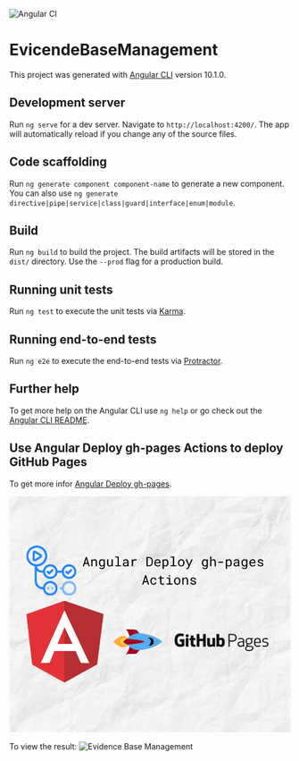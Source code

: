 


![Angular CI](https://github.com/leolplex/Evicende-Base-Management/workflows/Node.js%20CI/badge.svg)

# EvicendeBaseManagement

This project was generated with [Angular CLI](https://github.com/angular/angular-cli) version 10.1.0.

## Development server

Run `ng serve` for a dev server. Navigate to `http://localhost:4200/`. The app will automatically reload if you change any of the source files.

## Code scaffolding

Run `ng generate component component-name` to generate a new component. You can also use `ng generate directive|pipe|service|class|guard|interface|enum|module`.

## Build

Run `ng build` to build the project. The build artifacts will be stored in the `dist/` directory. Use the `--prod` flag for a production build.

## Running unit tests

Run `ng test` to execute the unit tests via [Karma](https://karma-runner.github.io).

## Running end-to-end tests

Run `ng e2e` to execute the end-to-end tests via [Protractor](http://www.protractortest.org/).

## Further help

To get more help on the Angular CLI use `ng help` or go check out the [Angular CLI README](https://github.com/angular/angular-cli/blob/master/README.md).

## Use Angular Deploy gh-pages Actions to deploy GitHub Pages

To get more infor [Angular Deploy gh-pages](https://github.com/marketplace/actions/angular-deploy-gh-pages-actions).

![Github Actions](https://github.com/AhsanAyaz/angular-deploy-gh-pages-actions/blob/master/assets/github-actions.png)

To view the result: ![Evidence Base Management](https://leolplex.github.io/Evicende-Base-Management/)

